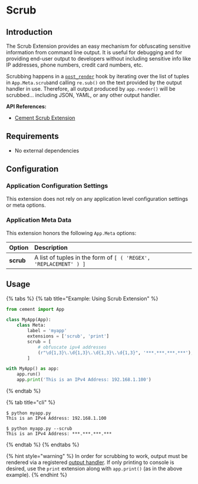 # Scrub

## Introduction

The Scrub Extension provides an easy mechanism for obfuscating sensitive information from command line output. It is useful for debugging and for providing end-user output to developers without including sensitive info like IP addresses, phone numbers, credit card numbers, etc.

Scrubbing happens in a [`post_render`](../core-foundation/hooks.md#pre_render) hook by iterating over the list of tuples in `App.Meta.scrub`and calling `re.sub()` on the text provided by the output handler in use. Therefore, all output produced by `app.render()` will be scrubbed… including JSON, YAML, or any other output handler.

**API References:**

* [Cement Scrub Extension](https://cement.readthedocs.io/en/3.0/api/ext/ext_scrub/)

## **Requirements**

* No external dependencies

## **Configuration**

### Application Configuration Settings

This extension does not rely on any application level configuration settings or meta options.

### **Application Meta Data**

This extension honors the following `App.Meta` options:

| Option | **Description** |
| :--- | :--- |
| **scrub** | A list of tuples in the form of `[ ( 'REGEX', 'REPLACEMENT' ) ]` |

## **Usage**

{% tabs %}
{% tab title="Example: Using Scrub Extension" %}
```python
from cement import App

class MyApp(App):
    class Meta:
        label = 'myapp'
        extensions = ['scrub', 'print']
        scrub = [
            # obfuscate ipv4 addresses
            (r"\d{1,3}\.\d{1,3}\.\d{1,3}\.\d{1,3}", '***.***.***.***'),
        ]

with MyApp() as app:
    app.run()
    app.print('This is an IPv4 Address: 192.168.1.100')
```
{% endtab %}

{% tab title="cli" %}
```text
$ python myapp.py
This is an IPv4 Address: 192.168.1.100

$ python myapp.py --scrub
This is an IPv4 Address: ***.***.***.***
```
{% endtab %}
{% endtabs %}

{% hint style="warning" %}
In order for scrubbing to work, output must be rendered via a registered [output handler](../core-foundation/output-rendering.md). If only printing to console is desired, use the `print` extension along with `app.print()` \(as in the above example\).
{% endhint %}

